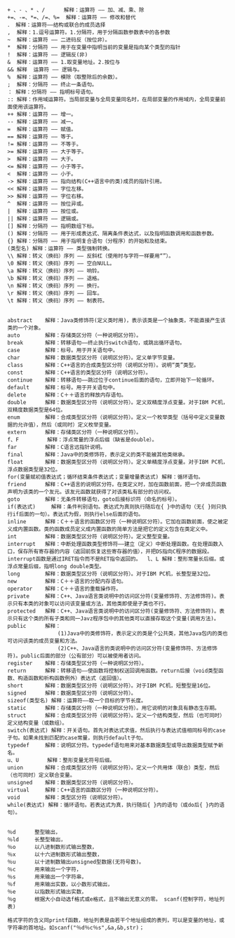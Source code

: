     
	+ 、- 、* 、/ 		解释：运算符 —— 加、减、乘、除 
    +=、-=、*=、/=、%= 	解释：运算符 —— 修改和替代
    ． 解释：运算符——结构或联合的成员选择  
    ,  解释：1.逗号运算符。1.分隔符，用于分隔函数参数表中的各参数
    ~  解释：运算符 —— 二进码反（按位非）。  
    *  解释：分隔符 —— 用于在变量中指明当前的变量是指向某个类型的指针  
    !  解释：运算符 —— 逻辑反(非)
    &  解释：运算符 —— 1.取变量地址。2.按位与  
    && 解释  运算符 —— 逻辑与。  
    %  解释：运算符 —— 模除（取整除后的余数）。  
    ;  解释：分隔符 —— 终止一条语句。  
    ： 解释：分隔符 —— 指明标号语句。  
    :: 解释：作用域运算符。当局部变量与全局变量同名时，在局部变量的作用域内，全局变量前面使用该运算符。  
    ++ 解释：运算符 —— 增一。  
    -- 解释：运算符 —— 减一。  
    =  解释：运算符 —— 赋值。 
    == 解释：运算符 —— 等于。  
    != 解释：运算符 —— 不等于。  
    >= 解释：运算符 —— 大于等于。  
    >  解释：运算符 —— 大于。  
    <= 解释：运算符 —— 小于等于。  
    <  解释：运算符 —— 小于。  
    -> 解释：运算符 —— 指向结构(C++语言中的类)成员的指针引用。  
    << 解释：运算符 —— 字位左移。  
    >> 解释：运算符 —— 字位右移。  
    ^  解释：运算符 —— 按位异或。  
    |  解释：运算符 —— 按位或。  
    || 解释：运算符 —— 逻辑或。  
    [] 解释：分隔符 —— 指明数组下标。  
    () 解释：分隔符 —— 用于形成表达式、隔离条件表达式，以及指明函数调用和函数参数。  
    {} 解释：分隔符 —— 用于指明复合语句（分程序）的开始和及结束。  
    (类型名) 解释：运算符 —— 类型强制转换。  
    \\ 解释：转义（换码）序列 —— 反斜杠（使用时与字符一样要用“”）。  
    \0 解释：转义（换码）序列 —— 空白NULL。  
    \a 解释：转义（换码）序列 —— 响铃。  
    \b 解释：转义（换码）序列 —— 退格。  
    \n 解释：转义（换码）序列 —— 换行。  
    \r 解释：转义（换码）序列 —— 回车。  
    \t 解释：转义（换码）序列 —— 制表符。  


    abstract	解释：Java类修饰符(定义类时用)，表示该类是一个抽象类，不能直接产生该类的一个对象。 
    auto        解释：存储类区分符（一种说明区分符）。  
    break  		解释：转移语句——终止执行switch语句，或跳出循环语句。  
    case 		解释：标号。用于开关语句中。  
    char 		解释：数据类型区分符（说明区分符）。定义单字节变量。  
    class 		解释：C++语言的合成类型区分符（说明区分符）。说明“类”类型。  
    const 		解释：C++语言的类型区分符（说明区分符）。  
    continue 	解释：转移语句——跳过位于continue后面的语句，立即开始下一轮循环。  
    default 	解释：标号。用于开关语句中。  
    delete 		解释：C＋＋语言的释放内存语句。  
    double 		解释：数据类型区分符（说明区分符）。定义双精度浮点变量。对于IBM PC机，双精度数据类型是64位。  
    enum 		解释：合成类型区分符（说明区分符）。定义一个枚举类型（括号中定义变量数据的允许值），然后（或同时）定义枚举变量。  
    extern 		解释：存储类区分符（一种说明区分符）。  
	f、F			解释：浮点常量的浮点后缀（缺省是double）。  
    far 		解释：C语言远指针说明。  
    final 		解释：Java中的类修饰符，表示定义的类不能被其他类继承。 
    float 		解释：数据类型区分符（说明区分符）。定义单精度浮点变量。对于IBM PC机，浮点数据类型是32位。  
    for(变量赋初值表达式；循环结束条件表达式；变量增量表达式) 解释：循环语句。 
    friend 		解释：C++语言的说明区分符。在类定义时，加在函数前面，把一个非成员函数声明为该类的一个友元。该友元函数就获得了对该类私有部分的访问权。  
    goto 		解释：无条件转移语句，goto后接标识符（命名的标号）。  
    if(表达式) 	解释：条件判别语句。表达式为真则执行随后在{ }中的语句（无{ }则只执行if后面的一句）。表达式为假，则执行else后面的语句。  
    inline 		解释：C＋＋语言的函数区分符（一种说明区分符）。它加在函数前面，使之被定义成内置函数。类的函数成员定义成内置函数的简单方法是把它的定义包含在类定义中。  
    int 		解释：数据类型区分符（说明区分符）。定义整型变量。  
    interrupt 	解释：中断处理函数类型修饰符——建立（定义）中断处理函数。在处理函数入口，保存所有寄存器的内容（返回前恢复这些寄存器的值），并把DS指向C程序的数据段。interrupt函数是通过IRET指令而不是RET指令返回的。  l、L 解释：整形常量长后缀。或浮点常量后缀，指明long double类型。  
    long 		解释：数据类型区分符（说明区分符）。对于IBM PC机，长整型是32位。  
    new 		解释：C＋＋语言的分配内存语句。  
    operator 	解释：C＋＋语言的重载操作符。  
    private 	解释：C++、Java语言类说明中的访问区分符(变量修饰符、方法修饰符)。表示只有本类的对象可以访问该变量或方法，其他类即使是子类也不行。  
    protected 	解释：C++、Java语言类说明中的访问区分符(变量修饰符、方法修饰符)。表示只有这个类的所有子类和同一Javz程序包中的其他类可以直接存取这个变量(调用方法)。  
    public 		解释：
					(1)Java中的类修饰符，表示定义的类是个公共类，其他Java包内的类也可访问该类的成员变量和方法。
					(2)C++、Java语言的类说明中的访问区分符(变量修饰符、方法修饰符)。public后面的部分（公有部分）可以被使用者访问。  
    register 	解释：存储类型区分符（一种说明区分符）。  
    return 		解释：转移语句——使函数将控制权送回调用函数。return后接（void类型函数、构造函数和析构函数例外）表达式（返回值）。  
    short 		解释：数据类型区分符（说明区分符）。对于IBM PC机，短整型是16位。  
    signed 		解释：数据类型区分符（说明区分符）。  
    sizeof(类型名) 解释：运算符——取一个目标的字节长度。  
    static 		解释：存储类区分符（一种说明区分符）。用它说明的对象具有静态生存期。  
    struct 		解释：合成类型区分符（说明区分符）。定义一个结构类型，然后（也可同时）定义结构变量（或数组）。  
    switch(表达式) 解释：开关语句。首先对表达式求值，然后执行与表达式值相同标号的case子句。如果未找到匹配的case常量，则执行default子句。  
    typedef 	解释：说明区分符。typedef语句用来对基本数据类型或导出数据类型赋予新名。  
    u、U 		解释：整形变量无符号后缀。  
    union 		解释：合成类型区分符（说明区分符）。定义一个共用体（联合）类型，然后（也可同时）定义联合变量。  
    unsigned 	解释：数据类型区分符（说明区分符）。  
    virtual 	解释：C++语言的函数区分符（一种说明区分符）。  
    void 		解释：类型区分符（说明区分符）。  
    while(表达式) 解释：循环语句。若表达式为真，执行随后{ }内的语句（或do后{ }内的语句）。

 
    ％d		整型输出，
	％ld		长整型输出， 
	％o		以八进制数形式输出整数， 
	％x		以十六进制数形式输出整数， 
    ％u		以十进制数输出unsigned型数据(无符号数)。 
	％c		用来输出一个字符， 
	％s		用来输出一个字符串， 
    ％f		用来输出实数，以小数形式输出， 
	％e		以指数形式输出实数， 
    ％g		根据大小自动选f格式或e格式，且不输出无意义的零。 scanf(控制字符，地址列表)

    格式字符的含义同printf函数，地址列表是由若干个地址组成的表列，可以是变量的地址，或字符串的首地址。如scanf("％d％c％s",&a,&b,str)； 
  
    